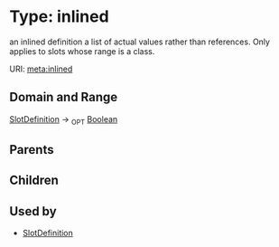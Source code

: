 
# Type: inlined


an inlined definition a list of actual values rather than references.  Only applies to slots whose range is a class.

URI: [meta:inlined](https://w3id.org/biolink/biolinkml/meta/inlined)


## Domain and Range

[SlotDefinition](SlotDefinition.md) ->  <sub>OPT</sub> [Boolean](types/Boolean.md)

## Parents


## Children


## Used by

 * [SlotDefinition](SlotDefinition.md)
